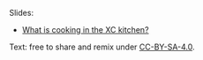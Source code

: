 Slides:

- [What is cooking in the XC kitchen?](http://cicero.xyz/v2/remark/github/bast/dalton-meeting-2018/master/xc.md/)

Text: free to share and remix under [CC-BY-SA-4.0](https://creativecommons.org/licenses/by-sa/4.0/).

